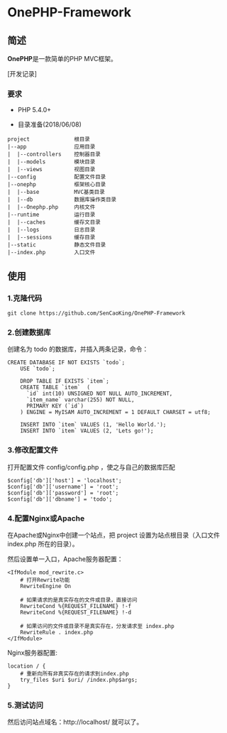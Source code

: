 # OnePHP-Framework

## 简述
**OnePHP**是一款简单的PHP MVC框架。

[开发记录]

### 要求

* PHP 5.4.0+

- 目录准备(2018/06/08)
```
project              根目录
|--app               应用目录
|  |--controllers    控制器目录
|  |--models         模块目录
|  |--views          视图目录
|--config            配置文件目录
|--onephp            框架核心目录
|  |--base           MVC基类目录
|  |--db             数据库操作类目录
|  |--Onephp.php     内核文件
|--runtime           运行目录
|  |--caches         缓存文目录
|  |--logs           日志目录
|  |--sessions       缓存目录
|--static            静态文件目录
|--index.php         入口文件

```

## 使用

### 1.克隆代码

```
git clone https://github.com/SenCaoKing/OnePHP-Framework
```

### 2.创建数据库 

创建名为 todo 的数据库，并插入两条记录，命令：

```
CREATE DATABASE IF NOT EXISTS `todo`;
    USE `todo`;
    
    DROP TABLE IF EXISTS `item`;
    CREATE TABLE `item`  (
      `id` int(10) UNSIGNED NOT NULL AUTO_INCREMENT,
      `item_name` varchar(255) NOT NULL,
      PRIMARY KEY (`id`)
    ) ENGINE = MyISAM AUTO_INCREMENT = 1 DEFAULT CHARSET = utf8;
    
    INSERT INTO `item` VALUES (1, 'Hello World.');
    INSERT INTO `item` VALUES (2, 'Lets go!');
```


### 3.修改配置文件

打开配置文件 config/config.php ，使之与自己的数据库匹配

```
$config['db']['host'] = 'localhost';
$config['db']['username'] = 'root';
$config['db']['password'] = 'root';
$config['db']['dbname'] = 'todo';
```

### 4.配置Nginx或Apache
在Apache或Nginx中创建一个站点，把 project 设置为站点根目录（入口文件 index.php 所在的目录）。

然后设置单一入口，Apache服务器配置：
```
<IfModule mod_rewrite.c>
    # 打开Rewrite功能
    RewriteEngine On

    # 如果请求的是真实存在的文件或目录，直接访问
    RewriteCond %{REQUEST_FILENAME} !-f
    RewriteCond %{REQUEST_FILENAME} !-d

    # 如果访问的文件或目录不是真实存在，分发请求至 index.php
    RewriteRule . index.php
</IfModule>
```

Nginx服务器配置:
```
location / {
    # 重新向所有非真实存在的请求到index.php
    try_files $uri $uri/ /index.php$args;
}
```
    
### 5.测试访问

然后访问站点域名：http://localhost/ 就可以了。